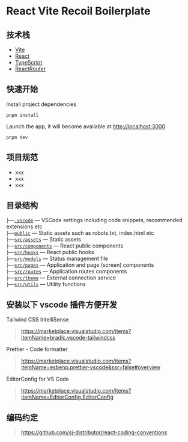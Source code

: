 # React Vite Recoil Boilerplate

## 技术栈

- [Vite](https://vitejs.dev)
- [React](https://reactjs.org)
- [TypeScript](https://www.typescriptlang.org)
- [ReactRouter](https://reactrouter.com/docs/en/v6)

## 快速开始

Install project dependencies

```
pnpm install
```

Launch the app, it will become available at [http://localhost:3000](http://localhost:3000/)

```
pnpm dev
```

## 项目规范

- xxx
- xxx
- xxx

## 目录结构

`├──`[`.vscode`](.vscode) — VSCode settings including code snippets, recommended extensions etc<br>
`├──`[`public`](./public) — Static assets such as robots.txt, index.html etc<br>
`├──`[`src/assets`](./src/assets) — Static assets<br>
`├──`[`src/components`](./src/components) — React public components<br>
`├──`[`src/hooks`](./src/hooks) — React public hooks<br>
`├──`[`src/models`](./src/models) — Status management file<br>
`├──`[`src/pages`](./src/pages) — Application and page (screen) components<br>
`├──`[`src/routes`](./src/routes) — Application routes components<br>
`├──`[`src/theme`](./src/services) — External connection service<br>
`├──`[`src/utils`](./src/utils) — Utility functions<br>

## 安装以下 vscode 插件方便开发

Tailwind CSS IntelliSense

> https://marketplace.visualstudio.com/items?itemName=bradlc.vscode-tailwindcss

Prettier - Code formatter

> https://marketplace.visualstudio.com/items?itemName=esbenp.prettier-vscode&ssr=false#overview

EditorConfig for VS Code

> https://marketplace.visualstudio.com/items?itemName=EditorConfig.EditorConfig

## 编码约定

> https://github.com/sj-distributor/react-coding-conventions

